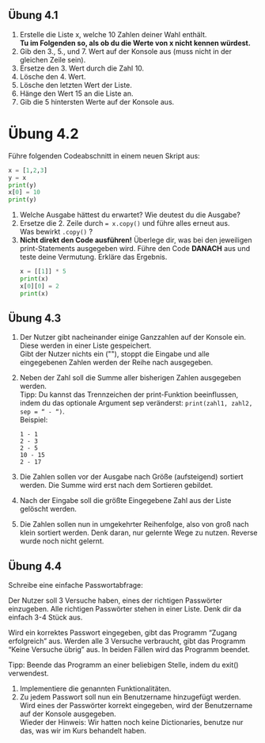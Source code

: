 
## Übung 4.1

1. Erstelle die Liste x, welche 10 Zahlen deiner Wahl enthält.\
**Tu im Folgenden so, als ob du die Werte von x nicht kennen würdest.**
2. Gib den 3., 5., und 7. Wert auf der Konsole aus (muss nicht in der gleichen Zeile sein).
3. Ersetze den 3. Wert durch die Zahl 10.
4. Lösche den 4. Wert.
5. Lösche den letzten Wert der Liste.
6. Hänge den Wert 15 an die Liste an.
7. Gib die 5 hintersten Werte auf der Konsole aus.

# Übung 4.2

Führe folgenden Codeabschnitt in einem neuen Skript aus:

```py
x = [1,2,3]
y = x
print(y)
x[0] = 10
print(y)
```
1. Welche Ausgabe hättest du erwartet? Wie deutest du die Ausgabe?
2. Ersetze die 2. Zeile durch `= x.copy()` und führe alles erneut aus.\
Was bewirkt `.copy()` ?
3. **Nicht direkt den Code ausführen!** Überlege dir, was bei den jeweiligen print-Statements ausgegeben wird. 
Führe den Code **DANACH** aus und teste deine Vermutung. Erkläre das Ergebnis.
   ```py
   x = [[1]] * 5
   print(x)
   x[0][0] = 2
   print(x)
   ```



## Übung 4.3

1. Der Nutzer gibt nacheinander einige Ganzzahlen auf der Konsole ein.\
Diese werden in einer Liste gespeichert.\
Gibt der Nutzer nichts ein (""), stoppt die Eingabe und alle eingegebenen Zahlen werden der Reihe nach ausgegeben.

2. Neben der Zahl soll die Summe aller bisherigen Zahlen ausgegeben werden.\
Tipp: Du kannst das Trennzeichen der print-Funktion beeinflussen, indem du das optionale Argument sep veränderst: `print(zahl1, zahl2, sep = “ - “)`.\
Beispiel:
    ```
    1 - 1
    2 - 3
    2 - 5
    10 - 15
    2 - 17
    ```

3. Die Zahlen sollen vor der Ausgabe nach Größe (aufsteigend) sortiert werden. Die Summe wird erst nach dem Sortieren gebildet.

4. Nach der Eingabe soll die größte Eingegebene Zahl aus der Liste gelöscht werden.

5. Die Zahlen sollen nun in umgekehrter Reihenfolge, also von groß nach klein sortiert werden. Denk daran, nur gelernte Wege zu nutzen. Reverse wurde noch nicht gelernt.


## Übung 4.4

Schreibe eine einfache Passwortabfrage:

Der Nutzer soll 3 Versuche haben, eines der richtigen Passwörter einzugeben.
Alle richtigen Passwörter stehen in einer Liste. Denk dir da einfach 3-4 Stück aus.

Wird ein korrektes Passwort eingegeben, gibt das Programm “Zugang erfolgreich” aus.
Werden alle 3 Versuche verbraucht, gibt das Programm “Keine Versuche übrig” aus.
In beiden Fällen wird das Programm beendet.

Tipp: Beende das Programm an einer beliebigen Stelle, indem du exit() verwendest.

1. Implementiere die genannten Funktionalitäten.
2. Zu jedem Passwort soll nun ein Benutzername hinzugefügt werden. Wird eines der Passwörter korrekt eingegeben, wird der Benutzername auf der Konsole ausgegeben.\
Wieder der Hinweis: Wir hatten noch keine Dictionaries, benutze nur das, was wir im Kurs behandelt haben.







